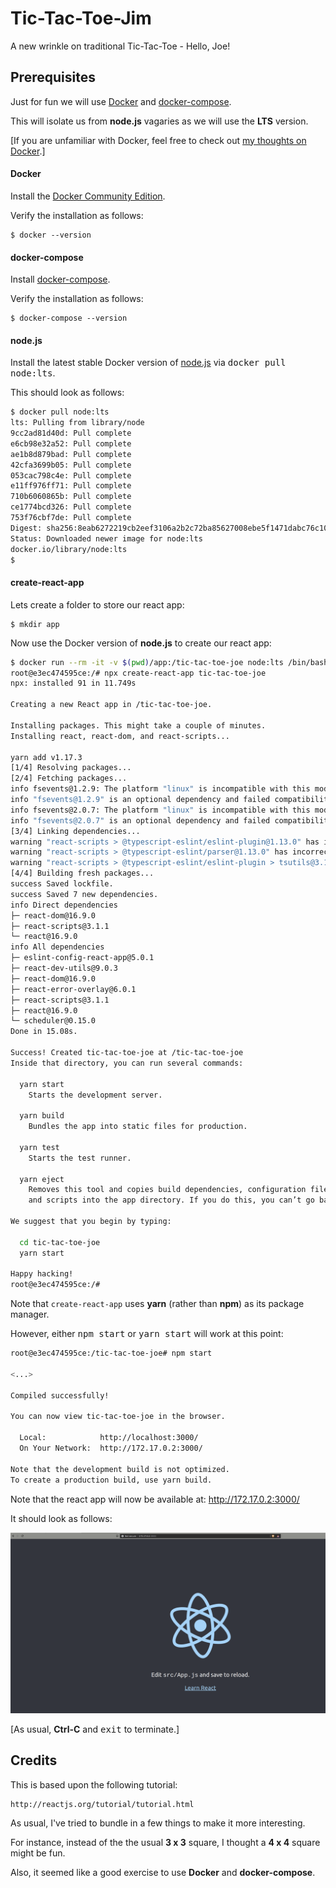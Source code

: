 # Tic-Tac-Toe-Jim

A new wrinkle on traditional Tic-Tac-Toe - Hello, Joe!

## Prerequisites

Just for fun we will use [Docker](#docker) and [docker-compose](#docker-compose).

This will isolate us from __node.js__ vagaries as we will use the __LTS__ version.

[If you are unfamiliar with Docker, feel free to check out [my thoughts on Docker](https://github.com/mramshaw/Docker).]

#### Docker

Install the [Docker Community Edition](http://hub.docker.com/search/?type=edition&offering=community).

Verify the installation as follows:

    $ docker --version

#### docker-compose

Install [docker-compose](http://docs.docker.com/compose/install/).

Verify the installation as follows:

    $ docker-compose --version

#### node.js

Install the latest stable Docker version of [node.js](http://nodejs.org) via <kbd>docker pull node:lts</kbd>.

This should look as follows:

```bash
$ docker pull node:lts
lts: Pulling from library/node
9cc2ad81d40d: Pull complete
e6cb98e32a52: Pull complete
ae1b8d879bad: Pull complete
42cfa3699b05: Pull complete
053cac798c4e: Pull complete
e11ff976ff71: Pull complete
710b6060865b: Pull complete
ce1774bcd326: Pull complete
753f76cbf7de: Pull complete
Digest: sha256:8eab6272219cb2eef3106a2b2c72ba85627008ebe5f1471dabc76c10e688ad59
Status: Downloaded newer image for node:lts
docker.io/library/node:lts
$
```

#### create-react-app

Lets create a folder to store our react app:

    $ mkdir app

Now use the Docker version of __node.js__ to create our react app:

```bash
$ docker run --rm -it -v $(pwd)/app:/tic-tac-toe-joe node:lts /bin/bash
root@e3ec474595ce:/# npx create-react-app tic-tac-toe-joe
npx: installed 91 in 11.749s

Creating a new React app in /tic-tac-toe-joe.

Installing packages. This might take a couple of minutes.
Installing react, react-dom, and react-scripts...

yarn add v1.17.3
[1/4] Resolving packages...
[2/4] Fetching packages...
info fsevents@1.2.9: The platform "linux" is incompatible with this module.
info "fsevents@1.2.9" is an optional dependency and failed compatibility check. Excluding it from installation.
info fsevents@2.0.7: The platform "linux" is incompatible with this module.
info "fsevents@2.0.7" is an optional dependency and failed compatibility check. Excluding it from installation.
[3/4] Linking dependencies...
warning "react-scripts > @typescript-eslint/eslint-plugin@1.13.0" has incorrect peer dependency "eslint@^5.0.0".
warning "react-scripts > @typescript-eslint/parser@1.13.0" has incorrect peer dependency "eslint@^5.0.0".
warning "react-scripts > @typescript-eslint/eslint-plugin > tsutils@3.17.1" has unmet peer dependency "typescript@>=2.8.0 || >= 3.2.0-dev || >= 3.3.0-dev || >= 3.4.0-dev || >= 3.5.0-dev || >= 3.6.0-dev || >= 3.6.0-beta || >= 3.7.0-dev || >= 3.7.0-beta".
[4/4] Building fresh packages...
success Saved lockfile.
success Saved 7 new dependencies.
info Direct dependencies
├─ react-dom@16.9.0
├─ react-scripts@3.1.1
└─ react@16.9.0
info All dependencies
├─ eslint-config-react-app@5.0.1
├─ react-dev-utils@9.0.3
├─ react-dom@16.9.0
├─ react-error-overlay@6.0.1
├─ react-scripts@3.1.1
├─ react@16.9.0
└─ scheduler@0.15.0
Done in 15.08s.

Success! Created tic-tac-toe-joe at /tic-tac-toe-joe
Inside that directory, you can run several commands:

  yarn start
    Starts the development server.

  yarn build
    Bundles the app into static files for production.

  yarn test
    Starts the test runner.

  yarn eject
    Removes this tool and copies build dependencies, configuration files
    and scripts into the app directory. If you do this, you can’t go back!

We suggest that you begin by typing:

  cd tic-tac-toe-joe
  yarn start

Happy hacking!
root@e3ec474595ce:/#
```

Note that `create-react-app` uses __yarn__ (rather than __npm__) as its package manager.

However, either <kbd>npm start</kbd> or <kbd>yarn start</kbd> will work at this point:

```bash
root@e3ec474595ce:/tic-tac-toe-joe# npm start

<...>

Compiled successfully!

You can now view tic-tac-toe-joe in the browser.

  Local:            http://localhost:3000/
  On Your Network:  http://172.17.0.2:3000/

Note that the development build is not optimized.
To create a production build, use yarn build.

```

Note that the react app will now be available at: http://172.17.0.2:3000/

It should look as follows:

![App started](images/App_started.png)

[As usual, __Ctrl-C__ and <kbd>exit</kbd> to terminate.]

## Credits

This is based upon the following tutorial:

    http://reactjs.org/tutorial/tutorial.html

As usual, I've tried to bundle in a few things to make it more interesting.

For instance, instead of the the usual __3 x 3__ square, I thought a __4 x 4__ square might be fun.

Also, it seemed like a good exercise to use __Docker__ and __docker-compose__.

